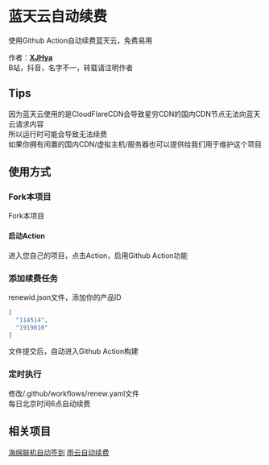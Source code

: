 # 蓝天云自动续费

使用Github Action自动续费蓝天云，免费易用<br>

作者：**[XJHya](https://github.com/xjh2009)**<br>
B站，抖音，名字不一，转载请注明作者<br>

## Tips

因为蓝天云使用的是CloudFlareCDN会导致星穷CDN的国内CDN节点无法向蓝天云请求内容<br>
所以运行时可能会导致无法续费<br>
如果你拥有闲置的国内CDN/虚拟主机/服务器也可以提供给我们用于维护这个项目

## 使用方式

### Fork本项目
Fork本项目<br>
#### 启动Action
进入您自己的项目，点击Action，启用Github Action功能<br>

### 添加续费任务
renewid.json文件，添加你的产品ID
<br>
```json
[
  "114514",
  "1919810"
]
```
文件提交后，自动进入Github Action构建

### 定时执行
修改/.github/workflows/renew.yaml文件 <br>
每日北京时间6点自动续费<br>

## 相关项目
[海绵联机自动签到](https://github.com/xjh2009/hmmc-renew)
[雨云自动续费](https://github.com/xjh2009/rainyun-renew)

